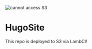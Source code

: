![cannot access S3](https://s3.amazonaws.com/lambci-buildresults-1hhurdcb1zvd7/gh/sgluss/hugoSite/branches/master/fd1c9784bf39970c0f625442a3c8d314.svg "LambCI Build State")

# HugoSite
This repo is deployed to S3 via LambCI!
